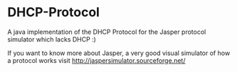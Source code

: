 # DHCP-Protocol
A java implementation of the DHCP Protocol for the Jasper protocol simulator which lacks DHCP :)

If you want to know more about Jasper, a very good visual simulator of how a protocol works visit http://jaspersimulator.sourceforge.net/
